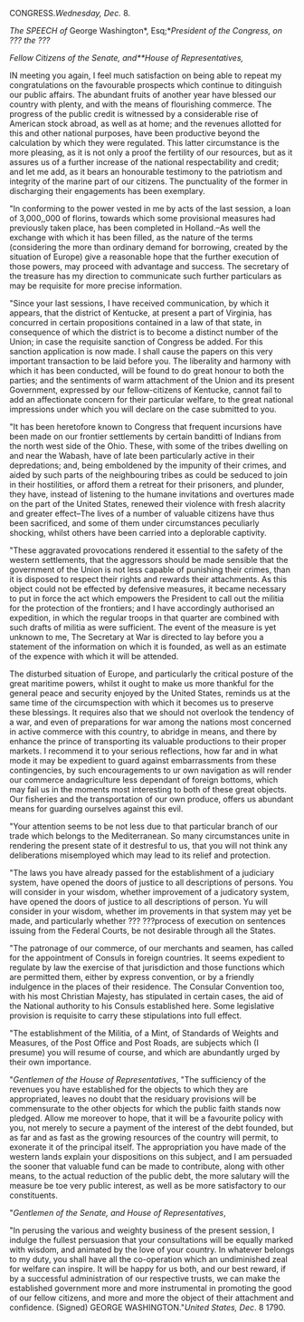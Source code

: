 CONGRESS.*Wednesday, Dec.* 8.*The SPEECH of* George Washington*, Esq;**President of the Congress, on ??? the ???**Fellow Citizens of the Senate, and**House of Representatives,*IN meeting you again, I feel much satisfaction on being able to repeat my congratulations on the favourable
                    prospects which continue to ditinguish our public affairs. The
                    abundant fruits of another year have blessed our country with plenty, and with the means of flourishing commerce. The
                    progress of the public credit is witnessed by a considerable rise of
                    American stock abroad, as well as at home; and the revenues allotted for
                    this and other national purposes, have been productive
                    beyond the calculation by which they were regulated. This latter
                    circumstance is the more pleasing, as it is not only a proof the fertility
                    of our resources, but as it assures us of a further increase of the national respectability and credit; and let me add, as it
                    bears an honourable testimony to the patriotism and integrity of
                    the marine part of our citizens. The punctuality of the
                    former in discharging their engagements has been exemplary."In conforming to the power vested in me by acts of the last session, a loan
                    of 3,000,,000 of florins, towards which some provisional measures had
                    previously taken place, has been completed in Holland.–As well the
                        exchange with which it has been
                    filled, as the nature of the terms (considering the more than
                    ordinary demand for borrowing, created by the situation of
                    Europe) give a reasonable hope that the further execution of those
                    powers, may proceed with advantage and success. The secretary of the
                    treasure has my direction to communicate such further particulars as may be requisite for more precise information."Since your last sessions, I have received communication, by
                    which it appears, that the district of Kentucke, at present a part of
                    Virginia, has concurred in certain propositions contained in a law of that
                    state, in consequence of which the district is to become a
                    distinct number of the Union; in case the requisite sanction of
                    Congress be added. For this sanction application is now made. I shall
                    cause the papers on this very important transaction to be laid before you.
                    The liberality and harmony with which it has been conducted, will be
                    found to do great honour to both the parties; and the sentiments of warm attachment of the Union and its
                    present Government, expressed by our fellow-citizens of
                    Kentucke, cannot fail to add an affectionate concern for their particular welfare, to the great national impressions under
                    which you will declare on the case submitted to you."It has been heretofore known to Congress that frequent incursions have been
                    made on our frontier settlements by certain banditti of Indians from
                    the north west side of the Ohio. These, with some of the tribes dwelling on
                    and near the Wabash, have of late been particularly active in their
                    depredations; and, being emboldened by the impunity of their crimes, and
                    aided by such parts of the neighbouring tribes as could be seduced to join in their hostilities, or afford them a retreat for their
                    prisoners, and plunder, they have, instead of listening to the humane
                        invitations and overtures made on the part of the United States, renewed their violence with fresh alacrity and greater effect–The lives of a number of valuable
                    citizens have thus been sacrificed, and some of them under circumstances
                    peculiarly shocking, whilst others have been carried into a deplorable
                    captivity."These aggravated provocations rendered it essential to the
                    safety of the western settlements, that the aggressors should be made
                    sensible that the government of the Union is not less capable of
                    punishing their crimes, than it is disposed to respect their rights
                    and rewards their attachments. As this object could not be effected by
                    defensive measures, it became necessary to put in force the act which
                    empowers the President to call out the militia for the protection of the
                    frontiers; and I have accordingly authorised an expedition, in which
                    the regular troops in that quarter are combined with such drafts
                    of militia as were sufficient. The event of the measure is yet unknown to
                    me, The Secretary at War is directed to lay before you a statement of
                    the information on which it is founded, as well as an estimate of the
                    expence with which it will be attended.The disturbed situation of Europe, and particularly the critical
                    posture of the great maritime powers, whilst it ought to make us more
                        thankful for the general peace and security enjoyed by
                    the United States, reminds us at the same time of the circumspection
                    with which it becomes us to preserve these blessings. It requires also that
                    we should not overlook the tendency of a war, and even of preparations
                    for war among the nations most concerned in active commerce with
                    this country, to abridge in means, and there by enhance the prince of
                    transporting its valuable productions to their proper markets. I recommend it to your serious reflections, how far and in what
                    mode it may be expedient to guard against embarrassments from
                    these contingencies, by such encouragements to ur own navigation as
                    will render our commerce andagriculture less dependant of foreign bottoms,
                    which may fail us in the moments most interesting to both of these
                    great objects. Our fisheries and the transportation of our
                    own produce, offers us abundant means for guarding ourselves against this
                    evil."Your attention seems to be not less due to that particular branch of our
                    trade which belongs to the Mediterranean. So many circumstances unite
                    in rendering the present state of it destresful to us, that you
                    will not think any deliberations misemployed which may lead to its relief
                    and protection."The laws you have already passed for the establishment of a
                    judiciary system, have opened the doors of justice to all descriptions of
                    persons. You will consider in your wisdom, whether improvement of a judicatory system, have opened the doors of justice to all
                    descriptions of person. Yu will consider in your wisdom, whether im provements in that system may yet be made, and
                    particularly whether ??? ???process
                    of execution on sentences issuing from the Federal Courts,
                    be not desirable through all the States."The patronage of our commerce, of our merchants and seamen, has called for
                    the appointment of Consuls in foreign countries. It seems
                    expedient to regulate by law the exercise of that jurisdiction and
                    those functions which are permitted them, either by express
                    convention, or by a friendly indulgence in the places of their residence.
                    The Consular Convention too, with his most Christian Majesty, has
                    stipulated in certain cases, the aid of the National authority to his
                    Consuls established here. Some legislative provision is requisite to carry these stipulations into full effect."The establishment of the Militia, of a Mint, of Standards of Weights and
                    Measures, of the Post Office and Post Roads, are subjects which (I
                    presume) you will resume of course, and which are abundantly urged by their
                    own importance."*Gentlemen of the House of Representatives*, "The
                    sufficiency of the revenues you have established for the objects
                    to which they are appropriated, leaves no doubt that the
                    residuary provisions will be commensurate to the other objects
                    for which the public faith stands now pledged. Allow me moreover to
                    hope, that it will be a favourite policy with you, not merely to secure a
                    payment of the interest of the debt founded, but as far and as fast as
                    the growing resources of the country will permit, to exonerate it of the
                        principal itself. The appropriation you have made of
                    the western lands explain your dispositions on this subject, and I am
                    persuaded the sooner that valuable fund can be made to contribute, along
                    with other means, to the actual reduction of the public debt, the more
                    salutary will the measure be toe very public interest, as well as be more
                    satisfactory to our constituents."*Gentlemen of the Senate, and House of Representatives*,"In perusing the various and weighty business of the present
                    session, I indulge the fullest persuasion that your consultations will be
                    equally marked with wisdom, and animated by the love of your country.
                    In whatever belongs to my duty, you shall have all the co-operation which
                    an undiminished zeal for welfare can inspire. It will be happy for us
                    both, and our best reward, if by a successful administration of our
                    respective trusts, we can make the established government more and
                    more instrumental in promoting the good of our fellow citizens, and more
                    and more the object of their attachment and confidence. (Signed) GEORGE WASHINGTON."*United States, Dec*. 8 1790.